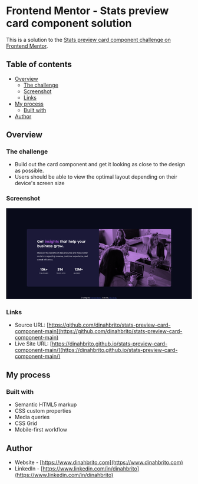 # Frontend Mentor - Stats preview card component solution

This is a solution to the [Stats preview card component challenge on Frontend Mentor](https://www.frontendmentor.io/challenges/stats-preview-card-component-8JqbgoU62). 

## Table of contents

- [Overview](#overview)
  - [The challenge](#the-challenge)
  - [Screenshot](#screenshot)
  - [Links](#links)
- [My process](#my-process)
  - [Built with](#built-with)
- [Author](#author)

## Overview

### The challenge

- Build out the card component and get it looking as close to the design as possible.
- Users should be able to view the optimal layout depending on their device's screen size

### Screenshot

![](./images/screenshot.png)

### Links

- Source URL: [https://github.com/dinahbrito/stats-preview-card-component-main](https://github.com/dinahbrito/stats-preview-card-component-main)
- Live Site URL: [https://dinahbrito.github.io/stats-preview-card-component-main/](https://dinahbrito.github.io/stats-preview-card-component-main/)

## My process

### Built with

- Semantic HTML5 markup
- CSS custom properties
- Media queries
- CSS Grid
- Mobile-first workflow



## Author

- Website - [https://www.dinahbrito.com](https://www.dinahbrito.com)
- LinkedIn - [https://www.linkedin.com/in/dinahbrito](https://www.linkedin.com/in/dinahbrito)
